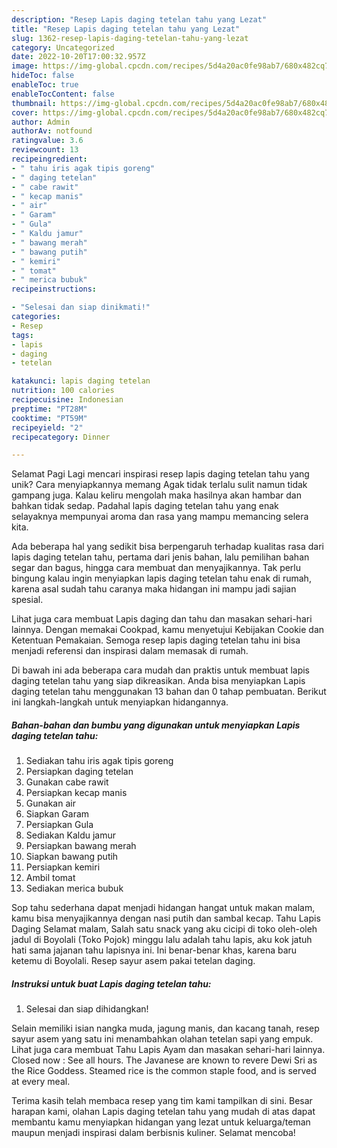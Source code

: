 ```yaml
---
description: "Resep Lapis daging tetelan tahu yang Lezat"
title: "Resep Lapis daging tetelan tahu yang Lezat"
slug: 1362-resep-lapis-daging-tetelan-tahu-yang-lezat
category: Uncategorized
date: 2022-10-20T17:00:32.957Z
image: https://img-global.cpcdn.com/recipes/5d4a20ac0fe98ab7/680x482cq70/lapis-daging-tetelan-tahu-foto-resep-utama.jpg
hideToc: false
enableToc: true
enableTocContent: false
thumbnail: https://img-global.cpcdn.com/recipes/5d4a20ac0fe98ab7/680x482cq70/lapis-daging-tetelan-tahu-foto-resep-utama.jpg
cover: https://img-global.cpcdn.com/recipes/5d4a20ac0fe98ab7/680x482cq70/lapis-daging-tetelan-tahu-foto-resep-utama.jpg
author: Admin
authorAv: notfound
ratingvalue: 3.6
reviewcount: 13
recipeingredient:
- " tahu iris agak tipis goreng"
- " daging tetelan"
- " cabe rawit"
- " kecap manis"
- " air"
- " Garam"
- " Gula"
- " Kaldu jamur"
- " bawang merah"
- " bawang putih"
- " kemiri"
- " tomat"
- " merica bubuk"
recipeinstructions:

- "Selesai dan siap dinikmati!"
categories:
- Resep
tags:
- lapis
- daging
- tetelan

katakunci: lapis daging tetelan 
nutrition: 100 calories
recipecuisine: Indonesian
preptime: "PT28M"
cooktime: "PT59M"
recipeyield: "2"
recipecategory: Dinner

---
```



Selamat Pagi Lagi mencari inspirasi resep lapis daging tetelan tahu yang unik? Cara menyiapkannya memang Agak tidak terlalu sulit namun tidak gampang juga. Kalau keliru mengolah maka hasilnya akan hambar dan bahkan tidak sedap. Padahal lapis daging tetelan tahu yang enak selayaknya mempunyai aroma dan rasa yang mampu memancing selera kita.


Ada beberapa hal yang sedikit bisa berpengaruh terhadap kualitas rasa dari lapis daging tetelan tahu, pertama dari jenis bahan, lalu pemilihan bahan segar dan bagus, hingga cara membuat dan menyajikannya. Tak perlu bingung kalau ingin menyiapkan lapis daging tetelan tahu enak di rumah, karena asal sudah tahu caranya maka hidangan ini mampu jadi sajian spesial.

Lihat juga cara membuat Lapis daging dan tahu dan masakan sehari-hari lainnya. Dengan memakai Cookpad, kamu menyetujui Kebijakan Cookie dan Ketentuan Pemakaian. Semoga resep lapis daging tetelan tahu ini bisa menjadi referensi dan inspirasi dalam memasak di rumah.


Di bawah ini ada beberapa cara mudah dan praktis untuk membuat lapis daging tetelan tahu yang siap dikreasikan. Anda bisa menyiapkan Lapis daging tetelan tahu menggunakan 13 bahan dan 0 tahap pembuatan. Berikut ini langkah-langkah untuk menyiapkan hidangannya.

<!--inarticleads1-->

##### Bahan-bahan dan bumbu yang digunakan untuk menyiapkan Lapis daging tetelan tahu:

1. Sediakan  tahu iris agak tipis goreng
1. Persiapkan  daging tetelan
1. Gunakan  cabe rawit
1. Persiapkan  kecap manis
1. Gunakan  air
1. Siapkan  Garam
1. Persiapkan  Gula
1. Sediakan  Kaldu jamur
1. Persiapkan  bawang merah
1. Siapkan  bawang putih
1. Persiapkan  kemiri
1. Ambil  tomat
1. Sediakan  merica bubuk


Sop tahu sederhana dapat menjadi hidangan hangat untuk makan malam, kamu bisa menyajikannya dengan nasi putih dan sambal kecap. Tahu Lapis Daging Selamat malam, Salah satu snack yang aku cicipi di toko oleh-oleh jadul di Boyolali (Toko Pojok) minggu lalu adalah tahu lapis, aku kok jatuh hati sama jajanan tahu lapisnya ini. Ini benar-benar khas, karena baru ketemu di Boyolali. Resep sayur asem pakai tetelan daging. 

<!--inarticleads2-->

##### Instruksi untuk buat Lapis daging tetelan tahu:


1. Selesai dan siap dihidangkan!

Selain memiliki isian nangka muda, jagung manis, dan kacang tanah, resep sayur asem yang satu ini menambahkan olahan tetelan sapi yang empuk. Lihat juga cara membuat Tahu Lapis Ayam dan masakan sehari-hari lainnya. Closed now : See all hours. The Javanese are known to revere Dewi Sri as the Rice Goddess. Steamed rice is the common staple food, and is served at every meal. 

Terima kasih telah membaca resep yang tim kami tampilkan di sini. Besar harapan kami, olahan Lapis daging tetelan tahu yang mudah di atas dapat membantu kamu menyiapkan hidangan yang lezat untuk keluarga/teman maupun menjadi inspirasi dalam berbisnis kuliner. Selamat mencoba!
